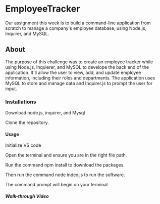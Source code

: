 # EmployeeTracker
Our assignment this week is to build a command-line application from scratch to manage a company's employee database, using Node.js, Inquirer, and MySQL.
## About
The purpose of this challenge was to create an employee tracker while using Node.js, Inquierer, and MySQL to develope the back end of the application. It'll allow the user to view, add, and update employee information, including their roles and departments. The application uses MySQL to store and manage data and Inquirer.js to prompt the user for input.
### Installations 
Download node.js, inquirer, and Mysql

Clone the repository.
#### Usage
Initialize VS code 

Open the terminal and ensure you are in the right file path.

Run the command npm install to download the packages.

Then run the command node index.js to run the software.

The command prompt will begin on your terminal

##### Walk-through Video
